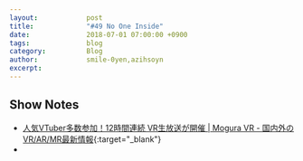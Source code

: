 ```yaml
---
layout:            post
title:             "#49 No One Inside"
date:              2018-07-01 07:00:00 +0900
tags:              blog
category:          Blog
author:            smile-0yen,azihsoyn
excerpt:           
---
```


## Show Notes
- [人気VTuber多数参加！12時間連続 VR生放送が開催 \| Mogura VR \- 国内外のVR/AR/MR最新情報](https://www.moguravr.com/phi-matsuri/){:target="_blank"}
- 

